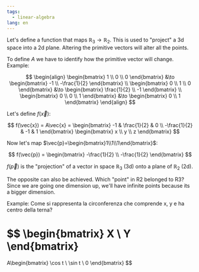 ```yaml
---
tags:
  - linear-algebra
lang: en
---
```


Let's define a function that maps $\mathbb{R}_{3} \to \mathbb{R}_{2}$. This is used to "project" a 3d space into a 2d plane. Altering the primitive vectors will alter all the points.

To define $A$ we have to identify how the primitive vector will change. Example:

$$
\begin{align}
\begin{bmatrix}
1 \\ 0 \\ 0
\end{bmatrix}
&\to
\begin{bmatrix}
-1 \\ -\frac{1}{2}
\end{bmatrix}
\\
\begin{bmatrix}
0 \\ 1 \\ 0
\end{bmatrix}
&\to
\begin{bmatrix}
\frac{1}{2} \\ -1
\end{bmatrix}
\\
\begin{bmatrix}
0 \\ 0 \\ 1
\end{bmatrix}
&\to
\begin{bmatrix}
0 \\ 1
\end{bmatrix}
\end{align}
$$

Let's define $f(\vec{x})$:

$$
f(\vec{x}) = A\vec{x} = \begin{bmatrix}
-1 & \frac{1}{2} & 0 \\
-\frac{1}{2} & -1 & 1
\end{bmatrix}
\begin{bmatrix}
x \\ y \\ z
\end{bmatrix}
$$

Now let's map $\vec{p}=\begin{bmatrix}1\\1\\1\end{bmatrix}$:

$$
f(\vec{p}) = \begin{bmatrix}
-\frac{1}{2} \\ -\frac{1}{2}
\end{bmatrix}
$$

$f(\vec{p})$ is the "projection" of a vector in space $\mathbb{R}_{3}$ (3d) onto a plane of $\mathbb{R}_{2}$ (2d).

The opposite can also be achieved. Which "point" in R2 belonged to R3? Since we are going one dimension up, we'll have infinite points because its a bigger dimension.

Example:
Come si rappresenta la circonferenza che comprende x, y e ha centro della terna?

$$
\begin{bmatrix}
X \\ Y
\end{bmatrix}
=
A\begin{bmatrix}
\cos t \\
\sin t \\
0
\end{bmatrix}
$$
